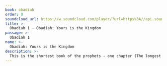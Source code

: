 ```yaml
---
book: obadiah
order: 0
soundcloud_url: https://w.soundcloud.com/player/?url=https%3A//api.soundcloud.com/tracks/
title: >-
  Obadiah 1 - Obadiah: Yours is the Kingdom
passage: >-
  Obadiah 1
name: >-
  Obadiah: Yours is the Kingdom
description: >-
  This is the shortest book of the prophets - one chapter (The longest is Isaiah with 66 chapters.). It is a prophecy again Edom, now part of the Kingdom of Jordan. Repentance or destruction!
---
```


